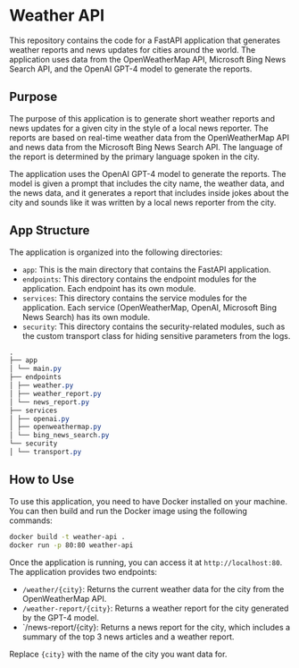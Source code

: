 # Weather API

This repository contains the code for a FastAPI application that generates weather reports and news updates for cities around the world. The application uses data from the OpenWeatherMap API, Microsoft Bing News Search API, and the OpenAI GPT-4 model to generate the reports.

## Purpose

The purpose of this application is to generate short weather reports and news updates for a given city in the style of a local news reporter. The reports are based on real-time weather data from the OpenWeatherMap API and news data from the Microsoft Bing News Search API. The language of the report is determined by the primary language spoken in the city.

The application uses the OpenAI GPT-4 model to generate the reports. The model is given a prompt that includes the city name, the weather data, and the news data, and it generates a report that includes inside jokes about the city and sounds like it was written by a local news reporter from the city.

## App Structure

The application is organized into the following directories:

- `app`: This is the main directory that contains the FastAPI application.
- `endpoints`: This directory contains the endpoint modules for the application. Each endpoint has its own module.
- `services`: This directory contains the service modules for the application. Each service (OpenWeatherMap, OpenAI, Microsoft Bing News Search) has its own module.
- `security`: This directory contains the security-related modules, such as the custom transport class for hiding sensitive parameters from the logs.

```css
.
├── app
│ └── main.py
├── endpoints
│ ├── weather.py
│ ├── weather_report.py
│ └── news_report.py
├── services
│ ├── openai.py
│ ├── openweathermap.py
│ └── bing_news_search.py
└── security
│ └── transport.py
```

## How to Use

To use this application, you need to have Docker installed on your machine. You can then build and run the Docker image using the following commands:

```bash
docker build -t weather-api .
docker run -p 80:80 weather-api
```

Once the application is running, you can access it at `http://localhost:80`. The application provides two endpoints:

- `/weather/{city}`: Returns the current weather data for the city from the OpenWeatherMap API.
- `/weather-report/{city}`: Returns a weather report for the city generated by the GPT-4 model.
- `/news-report/{city}: Returns a news report for the city, which includes a summary of the top 3 news articles and a weather report.

Replace `{city}` with the name of the city you want data for.
